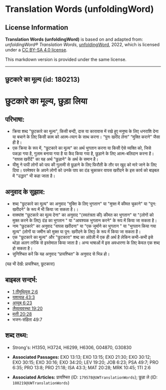 # Translation Words (unfoldingWord)

## License Information

**Translation Words (unfoldingWord)** is based on and adapted from: _unfoldingWord® Translation Words_, [unfoldingWord](https://unfoldingword.org/utw), 2022, which is licensed under a [CC BY-SA 4.0 license](https://creativecommons.org/licenses/by-sa/4.0/legalcode.en).

This markdown version is provided under the same license.



--------------------------------

## छुटकारे  का मूल्य (id: 180213)

छुटकारे का मूल्य, छुड़ा लिया
============================

परिभाषा:
--------

* क्रिया शब्द "छुटकारे का मूल्य", किसी बन्दी, दास या कारावास में रखे हुए मनुष्य के लिए धनराशि देना या बचाने के लिए किसी काम को आत्म\-त्याग के साथ करना। “पुनः खरीद लेना” “मुक्ति कराने” जैसा ही है।
* एक क्रिया के रूप में, "छुटकारे का मूल्य" का अर्थ भुगतान करना या किसी ऐसे व्यक्ति को, जिसे पकड़ा गया है, गुलाम बनाया गया है या कैद किया गया है, छुड़ाने के लिए आत्म\-बलिदान करना है। "वापस खरीदें" का यह अर्थ "छुड़ाने" के अर्थ के समान है।
* यीशु ने पापी लोगों को पाप की गुलामी से छुड़ाने के लिए फिरौती के तौर पर खुद को मारे जाने के लिए दिया। परमेश्वर के अपने लोगों को उनके पाप का दंड चुकाकर वापस खरीदने के इस कार्य को बाइबल में "उद्धार" भी कहा जाता है।

अनुवाद के सुझाव:
----------------

* शब्द "छुटकारे का मूल्य" का अनुवाद "मुक्ति के लिए भुगतान" या "मुफ्त में कीमत चुकाने" या "पुन: खरीदने" के रूप में भी किया जा सकता है।।
* वाक्यांश "छुटकारे का मूल्य देना" का अनुवाद "(स्वतंत्रता की) कीमत का भुगतान" या "(लोगों को मुक्त करने के लिए) दंड का भुगतान " या "आवश्यक भुगतान करने" के रूप में किया जा सकता है।
* नाम "छुटकारे" का अनुवाद "वापस खरीदना" या "एक जुर्माने का भुगतान " या "भुगतान किया गया मूल्य" (लोगों या जमीन को मुक्त या पुन: खरीदने के लिए) के रूप में किया जा सकता है।
* एक "छुटकारे का मूल्य" और "छुटकारा" शब्द का अंग्रेज़ी में एक ही अर्थ है लेकिन कभी\-कभी इसे थोड़ा अलग तरीके से इस्तेमाल किया जाता है। अन्य भाषाओं में इस अवधारणा के लिए केवल एक शब्द हो सकता है।
* सुनिश्चित करें कि यह अनुवाद “प्रायश्चित” के अनुवाद से भिन्न हो।

(यह भी देखें: प्रायश्चित, छुटकारा)

बाइबल सन्दर्भ:
--------------

* [1 तीमुथियुस 2:6](https://ref.ly/1Tim0:0)
* [यशायाह 43:3](https://ref.ly/Isa43:3)
* [अय्यूब 6:23](https://ref.ly/Job6:23)
* [लैव्यव्यवस्था 19:20](https://ref.ly/Isa19:20)
* [मत्ती 20:28](https://ref.ly/Matt20:28)
* भजन\-संहिता 49:7

शब्द तथ्य:
----------

* Strong's: H1350, H3724, H6299, H6306, G04870, G30830

* **Associated Passages:** EXO 13:13; EXO 13:15; EXO 21:30; EXO 30:12; EXO 30:15; EXO 30:16; EXO 34:20; LEV 19:20; JOB 6:23; PSA 49:7; PRO 6:35; PRO 13:8; PRO 21:18; ISA 43:3; MAT 20:28; MRK 10:45; 1TI 2:6
* **Associated Articles:** प्रायश्चित (ID: `179578@UWTranslationWords`); छुड़ा ले (ID: `180219@UWTranslationWords`)

